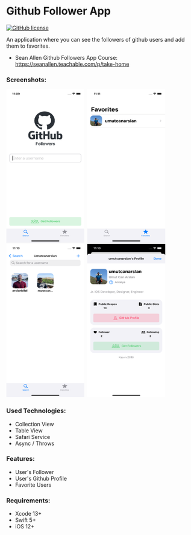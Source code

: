 # Github Follower App

[![GitHub license](https://img.shields.io/github/license/mashape/apistatus.svg)](https://github.com/aarifsumra/eigami/blob/develop/LICENSE)
 
An application where you can see the followers of github users and add them to favorites.

- Sean Allen Github Followers App Course:
https://seanallen.teachable.com/p/take-home

### Screenshots:
<img src="./images/1.png" width="207" height="406">&nbsp;
<img src="./images/2.png" width="207" height="406">&nbsp;
<img src="./images/3.png" width="207" height="406">&nbsp;
<img src="./images/4.png" width="207" height="406"><br>

### Used Technologies:
- Collection View
- Table View
- Safari Service
- Async / Throws  

### Features:
- User's Follower
- User's Github Profile
- Favorite Users

### Requirements:
- Xcode 13+
- Swift 5+
- iOS 12+
